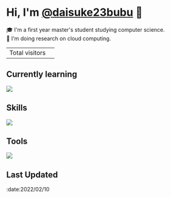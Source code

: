 # Hi, I'm [@daisuke23bubu](https://loquacious-souffle-8ee1dc.netlify.app/) 👋
:mortar_board: I'm a first year master's student studying computer science.  
🔭 I'm doing research on cloud computing.
<table>
  <tr>
    <td>Total visitors</td>
    <td><img src="https://profile-counter.glitch.me/daisuke23bubu/count.svg" alt="" /></td>
  </tr>
</table>

<h2>Currently learning</h2>
<img src="https://skillicons.dev/icons?i=go,typescript,graphql,react,aws,docker&theme=light" />

<h2>Skills</h2>
<img src="https://skillicons.dev/icons?i=html,css,javascript,python,ruby&theme=light" />

<h2>Tools</h2>
<img src="https://skillicons.dev/icons?i=git,github,vscode,postman&theme=light" />

<h2>Last Updated</h2>
:date:2022/02/10

